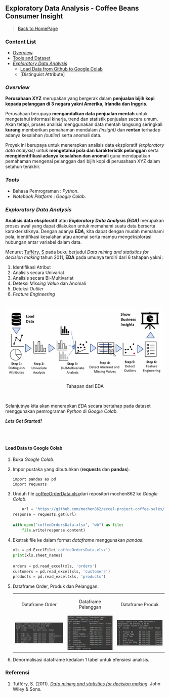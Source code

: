 ## Exploratory Data Analysis - Coffee Beans Consumer Insight

> [Back to HomePage](https://github.com/niddyhaw/data-analysis-portofolio)

### Content List
 - [Overview](#overview)
 - [Tools and Dataset](#tools-and-dataset)
 - [*Exploratory Data Analysis*](#exploratory-data-analysis)
    - [Load Data from Github to Google Colab](#load-data-to-google-colab)
    - [Distinguist Attribute]

### *Overview*
**Perusahaan XYZ** merupakan yang bergerak dalam **penjualan bijih kopi kepada pelanggan di 3 negara yakni Amerika, Irlandia dan Inggris**. 

Perusahaan berupaya **mengandalkan data penjualan mentah** untuk mengetahui informasi kinerja, trend dan statistik penjualan secara umum. Akan tetapi, proses analisis menggunakan data mentah langsung seringkali **kurang** memberikan pemahaman mendalam *(insight)* dan **rentan** terhadap adanya kesalahan *(outlier)* serta anomali data. 

Proyek ini berupaya untuk menerapkan analisis data eksploratif *(exploratory data analysis)* untuk **mengetahui pola dan karakteristik pelanggan** serta **mengidentifikasi adanya kesalahan dan anomali** guna mendapatkan pemahaman mengenai pelanggan dari bijih kopi di perusahaan XYZ dalam setahun terakhir. 

### *Tools*
- Bahasa Pemrograman : *Python*.
- *Notebook Platform* : *Google Colab*.

### *Exploratory Data Analysis*

**Analisis data eksploratif** atau **_Exploratory Data Analysis_ _(EDA)_** merupakan proses awal 
yang dapat dilakukan untuk memahami suatu data berserta karakteristiknya. Dengan adanya **_EDA,_** kita dapat dengan mudah memahami pola, identifikasi kesalahan atau anomai serta mampu mengeksplorasi hubungan antar variabel dalam data. 

Menurut [Tufféry, S](#referensi) pada buku berjudul *Data mining and statistics for decision making* tahun 2011, **EDA** pada umunya terdiri dari 6 tahapan yakni : 

1. Identifikasi Atribut 
2. Analisis secara Univariat
3. Analisis secara Bi-Multivariat
4. Deteksi *Missing Value* dan Anomali
5. Deteksi *Outlier* 
6. *Feature Engineering*

<p align="center">
    <br>
    <img src="img/EDA.png" alt="EDA" >
    <p align="center"> Tahapan dari EDA</p>
    <br>
</p>


Selanjutnya kita akan menerapkan *EDA* secara bertahap pada dataset menggunakan pemrograman *Python* di *Google Colab*. 

***Lets Get Started!***

<br></br>


#### Load Data to Google Colab
1. Buka _Google Colab_.
2. Impor pustaka yang dibutuhkan (**requests** dan **pandas**).
    ```pyhton
    import pandas as pd
    import requests
    ```
    
3. Unduh file [coffeeOrderData.xlsx](https://github.com/mochen862/excel-project-coffee-sales)dari repositori mochen862 ke _Google Colab_.
    ```python
        url = "https://github.com/mochen862/excel-project-coffee-sales/raw/main/coffeeOrdersDataxlsx"
    response = requests.get(url)
        
    with open("coffeeOrdersData.xlsx", "wb") as file:
        file.write(response.content)
    ```

4. Ekstrak file ke dalam format _dataframe_ menggunakan _pandas_.
    ```python
    xls = pd.ExcelFile('coffeeOrdersData.xlsx')
    print(xls.sheet_names)
    
    orders = pd.read_excel(xls, 'orders')
    customers = pd.read_excel(xls, 'customers')
    products = pd.read_excel(xls, 'products')
    ```

5. Dataframe Order, Produk dan Pelanggan.
    <table>
      <tr>
        <td> <p align="center">Dataframe Order</p></td>
        <td> <p align="center">Dataframe Pelanggan</p></td>
        <td> <p align="center">Dataframe Produk</p></td>
      </tr>
      <tr>
        <td><img src="img/order_df.png" </td>
        <td><img src="img/customer_df.png" ></td>
        <td><img src="img/product_df.png" ></td>
      </tr>
    </table>

6. Denormalisasi dataframe kedalam 1 tabel untuk efensiesi analisis.



### Referensi 
1. Tufféry, S. (2011). [*Data mining and statistics for decision making*](https://onlinelibrary.wiley.com/doi/book/10.1002/9780470979174). John Wiley & Sons.